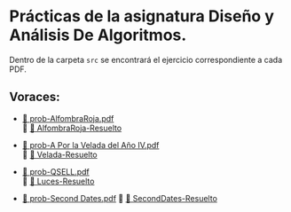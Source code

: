# Prácticas de la asignatura Diseño y Análisis De Algoritmos.

Dentro de la carpeta `src` se encontrará el ejercicio correspondiente a cada PDF.

## Voraces:

- [🔗 prob-AlfombraRoja.pdf](https://github.com/user-attachments/files/19492142/prob-AlfombraRoja.pdf)  
  🔹 [📜 AlfombraRoja-Resuelto](src/alfombraRoja.py)

- [🔗 prob-A Por la Velada del Año IV.pdf](https://github.com/user-attachments/files/19505494/prob-A.Por.la.Velada.del.Ano.IV.pdf)  
  🔹 [📜 Velada-Resuelto](src/laVeladaDelAno4.py)


- [🔗 prob-QSELL.pdf](https://github.com/user-attachments/files/19522292/prob-QSELL.pdf)  
  🔹 [📜 Luces-Resuelto](src/encenderLuces.py)

- [🔗 prob-Second Dates.pdf](https://github.com/user-attachments/files/19628455/prob-Second.Dates.pdf)
  🔹 [📜 SecondDates-Resuelto](src/voraces/secondDates.py)
